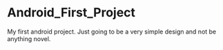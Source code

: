 # Android_First_Project
My first android project. Just going to be a very simple design and not be anything novel.
